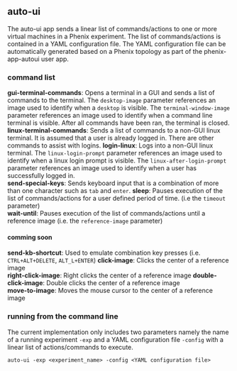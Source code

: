 ## auto-ui

The auto-ui app sends a linear list of commands/actions to one or more virtual machines in a Phenix experiment.  The list of commands/actions is contained in a YAML configuration file.  The YAML configuration file can be automatically generated based on a Phenix topology as part of the phenix-app-autoui user app.   

### command list 

**gui-terminal-commands**: Opens a terminal in a GUI and sends a list of commands to the terminal.  The `desktop-image` parameter references an image used to identify when a `desktop` is visible.  The `terminal-window-image` parameter references an image used to identify when a command line terminal is visible.  After all commands have been ran, the terminal is closed.
**linux-terminal-commands**: Sends a list of commands to a non-GUI linux terminal.  It is assumed that a user is already logged in.  There are other commands to assist with logins.
**login-linux**: Logs into a non-GUI linux terminal. The `linux-login-prompt` parameter references an image used to identify when a linux login prompt is visible.  The `linux-after-login-prompt` parameter references an image used to identify when a user has successfully logged in.  
**send-special-keys**: Sends keyboard input that is a combination of more than one character such as `tab` and `enter`.
**sleep**: Pauses execution of the list of commands/actions for a user defined period of time. (i.e the `timeout` parameter)  
**wait-until**: Pauses execution of the list of commands/actions until a reference image (i.e. the `reference-image` parameter)

#### comming soon

**send-kb-shortcut**: Used to emulate combination key presses (i.e. `CTRL+ALT+DELETE`, `ALT_L+ENTER`)
**click-image**: Clicks the center of a reference image  
**right-click-image**: Right clicks the center of a reference image
**double-click-image**: Double clicks the center of a reference image  
**move-to-image**: Moves the mouse cursor to the center of a reference image

### running from the command line

The current implementation only includes two parameters namely the name of a running experiment `-exp` and a YAML configuration file `-config` with a linear list of actions/commands to execute.

`auto-ui -exp <experiment_name> -config <YAML configuration file>`




